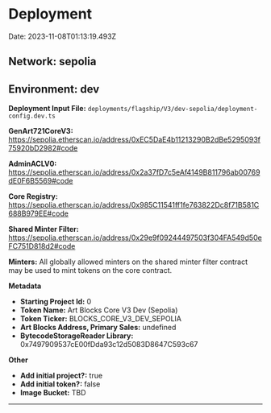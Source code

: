 
# Deployment

Date: 2023-11-08T01:13:19.493Z

## **Network:** sepolia

## **Environment:** dev

**Deployment Input File:** `deployments/flagship/V3/dev-sepolia/deployment-config.dev.ts`

**GenArt721CoreV3:** https://sepolia.etherscan.io/address/0xEC5DaE4b11213290B2dBe5295093f75920bD2982#code

**AdminACLV0:** https://sepolia.etherscan.io/address/0x2a37fD7c5eAf4149B811796ab00769dE0F6B5569#code

**Core Registry:** https://sepolia.etherscan.io/address/0x985C11541ff1fe763822Dc8f71B581C688B979EE#code

**Shared Minter Filter:** https://sepolia.etherscan.io/address/0x29e9f09244497503f304FA549d50eFC751D818d2#code

**Minters:** All globally allowed minters on the shared minter filter contract may be used to mint tokens on the core contract.

**Metadata**

- **Starting Project Id:** 0
- **Token Name:** Art Blocks Core V3 Dev (Sepolia)
- **Token Ticker:** BLOCKS_CORE_V3_DEV_SEPOLIA
- **Art Blocks Address, Primary Sales:** undefined
- **BytecodeStorageReader Library:** 0x7497909537cE00fDda93c12d5083D8647C593c67

**Other**

- **Add initial project?:** true
- **Add initial token?:** false
- **Image Bucket:** TBD

---

